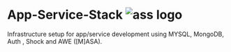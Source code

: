 # App-Service-Stack ![ass logo][logo]
 Infrastructure setup for app/service development using MYSQL, MongoDB, Auth , Shock and AWE ([M]ASA).





[logo]: https://github.com/wilke/App-Service-Stack/blob/master/data/pictures/donkey.jpg "Donkey aka ass"




